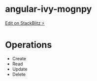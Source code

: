 # angular-ivy-mognpy

[Edit on StackBlitz ⚡️](https://stackblitz.com/edit/angular-ivy-mognpy)
# Operations
  * Create
  * Read
  * Update
  * Delete
